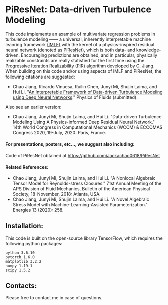 # PiResNet: Data-driven Turbulence Modeling
This code implements an axample of multivariate regression problems in turbulence modeling —— a universal, inherently interpretable machine leanring framework [(IMLF)]() with the kernel of a physics-inspired residual neural network (denoted as [PiResNet](https://github.com/Jackachao0618/PiResNet)), which is both data- and knowledge-driven. Encouraging predictions are obtained, and in particular, physically realizable constraints are really statisfied for the first time using the [Progressive Iteration Realizability (PIR)](https://github.com/Jackachao0618/PIR) algorithm developed by C. Jiang. When building on this code and/or using aspects of IMLF and PiResNet, the following citations are suggested:

* Chao Jiang, Ricardo Vinuesa, Ruilin Chen, Junyi Mi, Shujin Laima, and Hui Li. "[An Interpretable Framework of Data-driven Turbulence Modeling using Deep Neural Networks]()." Physics of Fluids (submitted).

Also see an earlier version:

* Chao Jiang, Junyi Mi, Shujin Laima, and Hui Li. "Data-driven Turbulence Modeling Using A Physics-informed Deep Residual Neural Network." 14th World Congress in Computational Mechanics (WCCM) & ECCOMAS Congress 2020, 19-July, 2020: Paris, France.


#### For presentations, posters, etc..., we suggest also including:

Code of PiResNet obtained at https://github.com/Jackachao0618/PiResNet

#### Related References:

* Chao Jiang, Junyi Mi, Shujin Laima, and Hui Li. "A Nonlocal Algebraic Tensor Model for Reynolds-stress Closures." 71st Annual Meeting of the APS Division of Fluid Mechanics, Bulletin of the American Physical Society, 18-November, 2018: Atlanta, USA.
* Chao Jiang, Junyi Mi, Shujin Laima, and Hui Li. "A Novel Algebraic Stress Model with Machine-Learning-Assisted Parameterization." Energies 13 (2020): 258.



## Installation:

This code is built on the open-source library TensorFlow, which requires the following python packages:

	python 3.6.10
	pytorch 1.6.0
	matplotlib 3.2.2
	numpy 1.19.1
	scipy 1.5.2

## Contacts:

Please free to contact me in case of questions.

